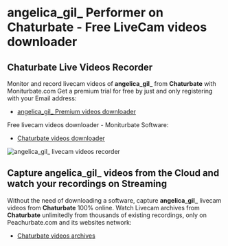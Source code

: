 # angelica_gil_ Performer on Chaturbate - Free LiveCam videos downloader

## Chaturbate Live Videos Recorder

Monitor and record livecam videos of **angelica_gil_** from **Chaturbate** with Moniturbate.com
Get a premium trial for free by just and only registering with your Email address:
* [angelica_gil_ Premium videos downloader](https://moniturbate.com/request-demo-licence-key.html)

Free livecam videos downloader - Moniturbate Software:
* [Chaturbate videos downloader](https://moniturbate.com/moniturbate-download-software.html)

![angelica_gil_ livecam videos recorder](https://peachurnet.com/templates/moniturbate-software.png)


## Capture angelica_gil_ videos from the Cloud and watch your recordings on Streaming

Without the need of downloading a software, capture **angelica_gil_** livecam videos from **Chaturbate** 100% online.
Watch Livecam archives from **Chaturbate** unlimitedly from thousands of existing recordings, only on Peachurbate.com and its websites network:
* [Chaturbate videos archives](https://peachurnet.com/)
